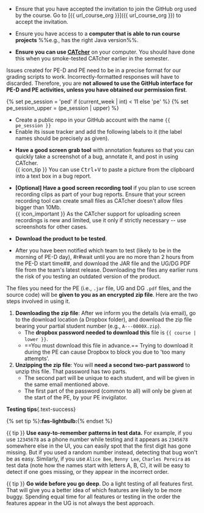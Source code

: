 <div id="testingPreparations">

* Ensure that you have accepted the invitation to join the GitHub org used by the course. Go to [{{ url_course_org }}]({{ url_course_org }}) to accept the invitation.

* Ensure you have access to a **computer that is able to run course projects** %%e.g., has the right Java version%%.

* **Ensure you can use [CATcher](https://catcher-org.github.io/CATcher/)** on your computer. You should have done this when you smoke-tested CATcher earlier in the semester.

<div class="indented-level1">

<panel header="If not using CATcher" minimized>

<div id="not-using-catcher-warning">

<box type="warning">

Issues created for PE-D and PE need to be in a precise format for our grading scripts to work. Incorrectly-formatted responses will have to discarded. Therefore, you are **<span class="text-danger">not allowed to use the GitHub interface for PE-D and PE activities, unless you have obtained  our permission first</span>**.

</box>

</div>

{% set pe_session = 'ped' if (current_week | int) < 11 else 'pe' %}
{% set pe_session_upper = (pe_session | upper) %}

<div id="pe-create-repo">

* Create a public repo in your GitHub account with the name `{{ pe_session }}`
* Enable its issue tracker and add the following labels to it (the label names should be precisely as given).

<include src="appendixE-gitHub.md#bug-severity" />
<include src="tp-pe-fragment.md#type-labels" />
</div>

</panel><p/>
</div>

* **Have a good screen grab tool** with annotation features so that you can quickly take a screenshot of a bug, annotate it, and post in using CATcher.<br>
  {{ icon_tip }} You can use <kbd>Ctrl</kbd>+<kbd>V</kbd> to paste a picture from the clipboard into a text box in a bug report.

* **[Optional] Have a good screen recording tool** if you plan to use screen recording clips as part of your bug reports. Ensure that your screen recording tool can create small files as CATcher doesn't allow files bigger than 10Mb.<br>
  {{ icon_important }} As the CATcher support for uploading screen recordings is new and limited, use it only if strictly necessary -- use screenshots for other cases.

* **<span class="text-danger">Download the product to be tested</span>**.

<tabs active="{{ pe_active_tab }}" add-class="ml-4">
<tab header="PE Dry Run (at **{{ version_penultimate }}**)">

* After you have been notified which team to test (likely to be in the morning of PE-D day), #r#wait until you are no more than 2 hours from the PE-D start time##, and download the JAR file and the UG/DG PDF file from the team's latest release. Downloading the files any earlier runs the risk of you testing an outdated version of the product.

</tab>
<tab header="PE (at **{{ version_final }}**)">

<div id="zip-download-unzip-info" >
<box type="info" header="++Downloading and unzipping JAR/PDF files you will test in the PE++" icon=":fas-download:">

The files you need for the PE (i.e., `.jar` file, UG and DG `.pdf` files, and the source code) will be **given to you as an encrypted zip file**. Here are the two steps involved in using it.

1. **Downloading the zip file**: After we inform you the details (via email), go to the download location (a Dropbox folder), and download the zip file bearing your partial student number (e.g., `A---0000X.zip`).
   * The **dropbox password needed to download this** file is `{{ course | lower }}`.
   * ==You must download this file in advance.== Trying to download it during the PE can cause Dropbox to block you due to 'too many attempts'.
1. **Unzipping the zip file**: You will **need a second two-part password** to unzip this file. That password has two parts.
   * The second part will be unique to each student, and will be given in the same email mentioned above.
   * The first part of the password (common to all) will only be given at the start of the PE, by your PE invigilator.
</box>
</div>

</tab>
</tabs>
<p/>

<div class="indented">

<box>

****Testing tips****{.text-success}

{% set tip %}<span class="text-success">**:fas-lightbulb:**</span>{% endset %}

{{ tip }} **Use easy-to-remember patterns in test data.** For example, if you use `12345678` as a phone number while testing and it appears as `2345678` somewhere else in the UI, you can easily spot that the first digit has gone missing. But if you used a random number instead, detecting that bug won't be as easy. Similarly, if you use `Alice Bee`, `Benny Lee`, `Charles Pereira` as test data (note how the names start with letters A, B, C), it will be easy to detect if one goes missing, or they appear in the incorrect order.

{{ tip }} **Go wide before you go deep**. Do a light testing of all features first. That will give you a better idea of which features are likely to be more buggy. Spending equal time for all features or testing in the order the features appear in the UG is not always the best approach.

</box>
</div>
<p/>
<!--
* **Charge your computer** before coming to the session. The testing venue might not have enough charging points.
-->
</div>
